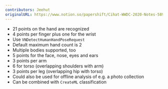 ```yaml
---
contributors: Jeehut
originalURL: https://www.notion.so/papershift/Cihat-WWDC-2020-Notes-5891eff2d250446f914110f8f008925d
---
```


- 21 points on the hand are recognized
- 4 points per finger plus one for the wrist
- Use `VNDetectHumanHandPoseRequest`
- Default maximum hand count is 2
- Multiple bodies supported, too
- 5 points for the face, nose, eyes and ears
- 3 points per arm
- 6 for torso (overlapping shoulders with arm)
- 3 points per leg (overlapping hip with torso)
- Could also be used for offline analysis of e.g. a photo collection
- Can be combined with `CreateML` classification
